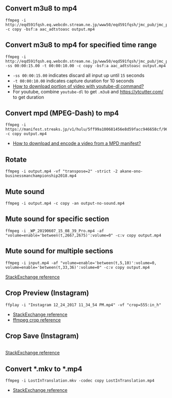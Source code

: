 ## Convert m3u8 to mp4
```
ffmpeg -i http://eqd591fqsh.eq.webcdn.stream.ne.jp/www50/eqd591fqsh/jmc_pub/jmc_pd/00001/ab05c12dce8a422080c6f2212351a9d5/ab05c12dce8a422080c6f2212351a9d5_9.m3u8 -c copy -bsf:a aac_adtstoasc output.mp4
```

## Convert m3u8 to mp4 for specified time range
```
ffmpeg -i http://eqd591fqsh.eq.webcdn.stream.ne.jp/www50/eqd591fqsh/jmc_pub/jmc_pd/00001/ab05c12dce8a422080c6f2212351a9d5/ab05c12dce8a422080c6f2212351a9d5_9.m3u8 -ss 00:00:15.00 -t 00:00:10.00 -c copy -bsf:a aac_adtstoasc output.mp4
```
* `-ss 00:00:15.00` indicates discard all input up until `15` seconds
* `-t 00:00:10.00` indicates capture duration for 10 seconds
* [How to download portion of video with youtube-dl command?](https://unix.stackexchange.com/questions/230481/how-to-download-portion-of-video-with-youtube-dl-command)
* For youtube, combine `youtube-dl` to get `.m3u8` and https://ytcutter.com/ to get duration

## Convert mpd (MPEG-Dash) to mp4
```
ffmpeg -i https://manifest.streaks.jp/v1/hulu/5ff99a100681456e8d59facc946658cf/964dcc819f774d0ca33d1b73b193ca81/dash/main/manifest.mpd -c copy output.mp4
```
* [How to download and encode a video from a MPD manifest?](https://video.stackexchange.com/questions/24435/how-to-download-and-encode-a-video-from-a-mpd-manifest)

## Rotate
```
ffmpeg -i output.mp4 -vf "transpose=2" -strict -2 akane-ono-businessmanchampionship2018.mp4
```

## Mute sound
```
ffmpeg -i output.mp4 -c copy -an output-no-sound.mp4
```

## Mute sound for specific section
```
ffmpeg -i _WP_20190607_15_08_39_Pro.mp4 -af "volume=enable='between(t,2667,2675)':volume=0" -c:v copy output.mp4
```

## Mute sound for multiple sections
```
ffmpeg -i input.mp4 -af "volume=enable='between(t,5,10)':volume=0, volume=enable='between(t,33,36)':volume=0" -c:v copy output.mp4
```
[StackExchange reference](https://superuser.com/questions/1201406/how-to-use-ffmpeg-to-mute-specific-sections-of-a-video/1201452)

## Crop Preview (Instagram)
```
ffplay -i "Instagram 12_24_2017 11_34_54 PM.mp4" -vf "crop=555:in_h"
```
* [StackExchange reference](https://video.stackexchange.com/questions/4563/how-can-i-crop-a-video-with-ffmpeg)
* [ffmpeg crop reference](http://ffmpeg.org/ffmpeg-filters.html#crop)

## Crop Save (Instagram)
```

```
[StackExchange reference](https://video.stackexchange.com/questions/4563/how-can-i-crop-a-video-with-ffmpeg)

## Convert *.mkv to *.mp4
```
ffmpeg -i LostInTranslation.mkv -codec copy LostInTranslation.mp4
```
* [StackExchange reference](https://web.archive.org/web/20181231062438/https://askubuntu.com/questions/396883/how-to-simply-convert-video-files-i-e-mkv-to-mp4)
